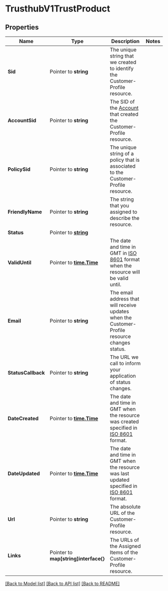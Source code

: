 # TrusthubV1TrustProduct

## Properties

Name | Type | Description | Notes
------------ | ------------- | ------------- | -------------
**Sid** | Pointer to **string** | The unique string that we created to identify the Customer-Profile resource. |
**AccountSid** | Pointer to **string** | The SID of the [Account](https://www.twilio.com/docs/iam/api/account) that created the Customer-Profile resource. |
**PolicySid** | Pointer to **string** | The unique string of a policy that is associated to the Customer-Profile resource. |
**FriendlyName** | Pointer to **string** | The string that you assigned to describe the resource. |
**Status** | Pointer to [**string**](TrustProductEnumStatus.md) |  |
**ValidUntil** | Pointer to [**time.Time**](time.Time.md) | The date and time in GMT in [ISO 8601](https://en.wikipedia.org/wiki/ISO_8601) format when the resource will be valid until. |
**Email** | Pointer to **string** | The email address that will receive updates when the Customer-Profile resource changes status. |
**StatusCallback** | Pointer to **string** | The URL we call to inform your application of status changes. |
**DateCreated** | Pointer to [**time.Time**](time.Time.md) | The date and time in GMT when the resource was created specified in [ISO 8601](https://en.wikipedia.org/wiki/ISO_8601) format. |
**DateUpdated** | Pointer to [**time.Time**](time.Time.md) | The date and time in GMT when the resource was last updated specified in [ISO 8601](https://en.wikipedia.org/wiki/ISO_8601) format. |
**Url** | Pointer to **string** | The absolute URL of the Customer-Profile resource. |
**Links** | Pointer to **map[string]interface{}** | The URLs of the Assigned Items of the Customer-Profile resource. |

[[Back to Model list]](../README.md#documentation-for-models) [[Back to API list]](../README.md#documentation-for-api-endpoints) [[Back to README]](../README.md)


